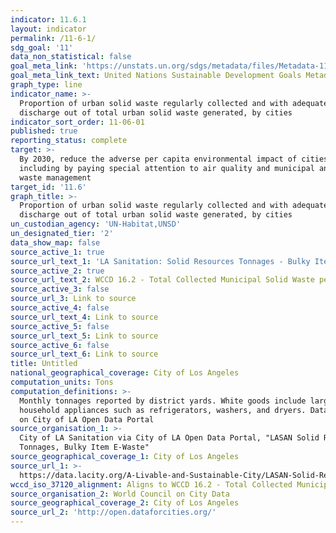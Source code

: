 ```yaml
---
indicator: 11.6.1
layout: indicator
permalink: /11-6-1/
sdg_goal: '11'
data_non_statistical: false
goal_meta_link: 'https://unstats.un.org/sdgs/metadata/files/Metadata-11-06-01.pdf'
goal_meta_link_text: United Nations Sustainable Development Goals Metadata (pdf 2066kB)
graph_type: line
indicator_name: >-
  Proportion of urban solid waste regularly collected and with adequate final
  discharge out of total urban solid waste generated, by cities
indicator_sort_order: 11-06-01
published: true
reporting_status: complete
target: >-
  By 2030, reduce the adverse per capita environmental impact of cities,
  including by paying special attention to air quality and municipal and other
  waste management
target_id: '11.6'
graph_title: >-
  Proportion of urban solid waste regularly collected and with adequate final
  discharge out of total urban solid waste generated, by cities
un_custodian_agency: 'UN-Habitat,UNSD'
un_designated_tier: '2'
data_show_map: false
source_active_1: true
source_url_text_1: 'LA Sanitation: Solid Resources Tonnages - Bulky Item, E-Waste'
source_active_2: true
source_url_text_2: WCCD 16.2 - Total Collected Municipal Solid Waste per Capita
source_active_3: false
source_url_3: Link to source
source_active_4: false
source_url_text_4: Link to source
source_active_5: false
source_url_text_5: Link to source
source_active_6: false
source_url_text_6: Link to source
title: Untitled
national_geographical_coverage: City of Los Angeles
computation_units: Tons
computation_definitions: >-
  Monthly tonnages reported by district yards. White goods include large
  household appliances such as refrigerators, washers, and dryers. Data reported
  on City of LA Open Data Portal
source_organisation_1: >-
  City of LA Sanitation via City of LA Open Data Portal, "LASAN Solid Resources
  Tonnages, Bulky Item E-Waste"
source_geographical_coverage_1: City of Los Angeles
source_url_1: >-
  https://data.lacity.org/A-Livable-and-Sustainable-City/LASAN-Solid-Resources-Tonnages-Bulky-Item-E-Waste-/qwh3-ax8z/data
wccd_iso_37120_alignment: Aligns to WCCD 16.2 - Total Collected Municipal Solid Waste per Capita
source_organisation_2: World Council on City Data
source_geographical_coverage_2: City of Los Angeles
source_url_2: 'http://open.dataforcities.org/'
---
```

